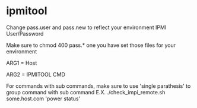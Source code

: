 # ipmitool

Change pass.user and pass.new to reflect your environment IPMI User/Password 

Make sure to chmod 400 pass.* one you have set those files for your environment

ARG1 = Host

ARG2 = IPMITOOL CMD

For commands with sub commands, make sure to use 'single parathesis' to group command with sub command
E.X. ./check_impi_remote.sh some.host.com 'power status'
